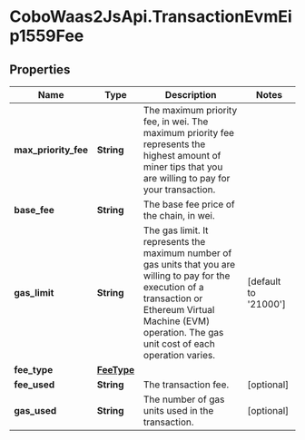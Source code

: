 # CoboWaas2JsApi.TransactionEvmEip1559Fee

## Properties

Name | Type | Description | Notes
------------ | ------------- | ------------- | -------------
**max_priority_fee** | **String** | The maximum priority fee, in wei. The maximum priority fee represents the highest amount of miner tips that you are willing to pay for your transaction. | 
**base_fee** | **String** | The base fee price of the chain, in wei. | 
**gas_limit** | **String** | The gas limit. It represents the maximum number of gas units that you are willing to pay for the execution of a transaction or Ethereum Virtual Machine (EVM) operation. The gas unit cost of each operation varies. | [default to &#39;21000&#39;]
**fee_type** | [**FeeType**](FeeType.md) |  | 
**fee_used** | **String** | The transaction fee. | [optional] 
**gas_used** | **String** | The number of gas units used in the transaction. | [optional] 


